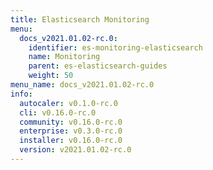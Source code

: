 ```yaml
---
title: Elasticsearch Monitoring
menu:
  docs_v2021.01.02-rc.0:
    identifier: es-monitoring-elasticsearch
    name: Monitoring
    parent: es-elasticsearch-guides
    weight: 50
menu_name: docs_v2021.01.02-rc.0
info:
  autocaler: v0.1.0-rc.0
  cli: v0.16.0-rc.0
  community: v0.16.0-rc.0
  enterprise: v0.3.0-rc.0
  installer: v0.16.0-rc.0
  version: v2021.01.02-rc.0
---
```


